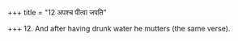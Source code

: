 +++
title = "12 अपश्च पीत्वा जपति"

+++
12. And after having drunk water he mutters (the same verse).
